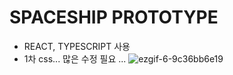 # SPACESHIP PROTOTYPE

- REACT, TYPESCRIPT 사용
- 1차 css... 많은 수정 필요 ...
![ezgif-6-9c36bb6e19](https://github.com/estiemoon/Spaceship/assets/102018454/c1c33dc1-d069-46ab-bdbe-182735627e13)
